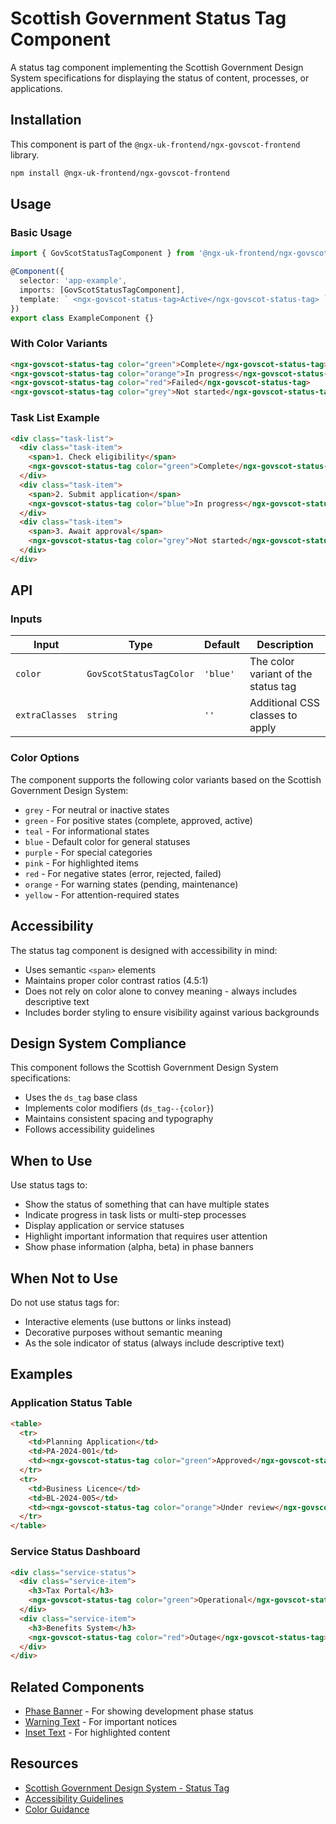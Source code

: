 # Scottish Government Status Tag Component

A status tag component implementing the Scottish Government Design System specifications for displaying the status of content, processes, or applications.

## Installation

This component is part of the `@ngx-uk-frontend/ngx-govscot-frontend` library.

```bash
npm install @ngx-uk-frontend/ngx-govscot-frontend
```

## Usage

### Basic Usage

```typescript
import { GovScotStatusTagComponent } from '@ngx-uk-frontend/ngx-govscot-frontend/status-tag';

@Component({
  selector: 'app-example',
  imports: [GovScotStatusTagComponent],
  template: ` <ngx-govscot-status-tag>Active</ngx-govscot-status-tag> `,
})
export class ExampleComponent {}
```

### With Color Variants

```html
<ngx-govscot-status-tag color="green">Complete</ngx-govscot-status-tag>
<ngx-govscot-status-tag color="orange">In progress</ngx-govscot-status-tag>
<ngx-govscot-status-tag color="red">Failed</ngx-govscot-status-tag>
<ngx-govscot-status-tag color="grey">Not started</ngx-govscot-status-tag>
```

### Task List Example

```html
<div class="task-list">
  <div class="task-item">
    <span>1. Check eligibility</span>
    <ngx-govscot-status-tag color="green">Complete</ngx-govscot-status-tag>
  </div>
  <div class="task-item">
    <span>2. Submit application</span>
    <ngx-govscot-status-tag color="blue">In progress</ngx-govscot-status-tag>
  </div>
  <div class="task-item">
    <span>3. Await approval</span>
    <ngx-govscot-status-tag color="grey">Not started</ngx-govscot-status-tag>
  </div>
</div>
```

## API

### Inputs

| Input          | Type                    | Default  | Description                         |
| -------------- | ----------------------- | -------- | ----------------------------------- |
| `color`        | `GovScotStatusTagColor` | `'blue'` | The color variant of the status tag |
| `extraClasses` | `string`                | `''`     | Additional CSS classes to apply     |

### Color Options

The component supports the following color variants based on the Scottish Government Design System:

- `grey` - For neutral or inactive states
- `green` - For positive states (complete, approved, active)
- `teal` - For informational states
- `blue` - Default color for general statuses
- `purple` - For special categories
- `pink` - For highlighted items
- `red` - For negative states (error, rejected, failed)
- `orange` - For warning states (pending, maintenance)
- `yellow` - For attention-required states

## Accessibility

The status tag component is designed with accessibility in mind:

- Uses semantic `<span>` elements
- Maintains proper color contrast ratios (4.5:1)
- Does not rely on color alone to convey meaning - always includes descriptive text
- Includes border styling to ensure visibility against various backgrounds

## Design System Compliance

This component follows the Scottish Government Design System specifications:

- Uses the `ds_tag` base class
- Implements color modifiers (`ds_tag--{color}`)
- Maintains consistent spacing and typography
- Follows accessibility guidelines

## When to Use

Use status tags to:

- Show the status of something that can have multiple states
- Indicate progress in task lists or multi-step processes
- Display application or service statuses
- Highlight important information that requires user attention
- Show phase information (alpha, beta) in phase banners

## When Not to Use

Do not use status tags for:

- Interactive elements (use buttons or links instead)
- Decorative purposes without semantic meaning
- As the sole indicator of status (always include descriptive text)

## Examples

### Application Status Table

```html
<table>
  <tr>
    <td>Planning Application</td>
    <td>PA-2024-001</td>
    <td><ngx-govscot-status-tag color="green">Approved</ngx-govscot-status-tag></td>
  </tr>
  <tr>
    <td>Business Licence</td>
    <td>BL-2024-005</td>
    <td><ngx-govscot-status-tag color="orange">Under review</ngx-govscot-status-tag></td>
  </tr>
</table>
```

### Service Status Dashboard

```html
<div class="service-status">
  <div class="service-item">
    <h3>Tax Portal</h3>
    <ngx-govscot-status-tag color="green">Operational</ngx-govscot-status-tag>
  </div>
  <div class="service-item">
    <h3>Benefits System</h3>
    <ngx-govscot-status-tag color="red">Outage</ngx-govscot-status-tag>
  </div>
</div>
```

## Related Components

- [Phase Banner](../phase-banner/) - For showing development phase status
- [Warning Text](../warning-text/) - For important notices
- [Inset Text](../inset-text/) - For highlighted content

## Resources

- [Scottish Government Design System - Status Tag](https://designsystem.gov.scot/components/status-tag)
- [Accessibility Guidelines](https://designsystem.gov.scot/guidance/accessibility/)
- [Color Guidance](https://designsystem.gov.scot/styles/colour/)
